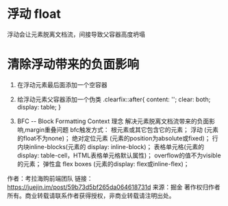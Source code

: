 # 浮动 float 
浮动会让元素脱离文档流，间接导致父容器高度坍塌

# 清除浮动带来的负面影响
1. 在浮动元素最后面添加一个空容器<div style="clear:left;"></div>
2. 给浮动元素父容器添加一个伪类 
            .clearfix::after{
            content: '';
            clear: both;
            display: table;
        }

3. BFC -- Block Formatting Context  理念
解决元素脱离文档流带来的负面影响,margin重叠问题
bfc触发方式：
根元素或其它包含它的元素；
浮动 (元素的float不为none)；
绝对定位元素 (元素的position为absolute或fixed)；
行内块inline-blocks(元素的 display: inline-block)；
表格单元格(元素的display: table-cell，HTML表格单元格默认属性)；
overflow的值不为visible的元素；
弹性盒 flex boxes (元素的display: flex或inline-flex)；

作者：考拉海购前端团队
链接：https://juejin.im/post/59b73d5bf265da064618731d
来源：掘金
著作权归作者所有。商业转载请联系作者获得授权，非商业转载请注明出处。